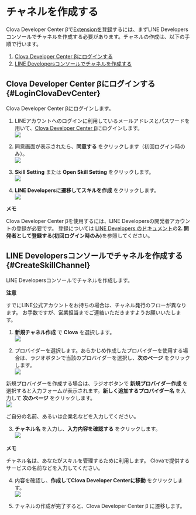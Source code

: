 # チャネルを作成する

Clova Developer Center βで[Extensionを登録](/DevConsole/Guides/CEK/Register_Extension.md)するには、まずLINE Developersコンソールでチャネルを作成する必要があります。チャネルの作成は、以下の手順で行います。

1. [Clova Developer Center βにログインする](#LoginClovaDevCenter)
2. [LINE Developersコンソールでチャネルを作成する](#CreateSkillChannel)

## Clova Developer Center βにログインする {#LoginClovaDevCenter}
Clova Developer Center βにログインします。

1. LINEアカウントへのログインに利用しているメールアドレスとパスワードを用いて、[Clova Developer Center β](https://clova-developers.line.me/)にログインします。  
![](/DevConsole/Resources/Images/DevConsole-LINE_Login.png)

2. 同意画面が表示されたら、**同意する** をクリックします（初回ログイン時のみ）。  
![](/DevConsole/Resources/Images/DevConsole-Access_Agreement.png)

3. **Skill Setting** または **Open Skill Setting** をクリックします。  
![](/DevConsole/Resources/Images/DevConsole-DevConsole_Home.png)

4. **LINE Developersに遷移してスキルを作成** をクリックします。  
![](/DevConsole/Resources/Images/DevConsole-First_Look_of_Extension_List.png)

<div class="note">
  <p><strong>メモ</strong></p>
  <p>Clova Developer Center βを使用するには、LINE Developersの開発者アカウントの登録が必要です。
  登録については <a href="https://developers.line.me/ja/docs/line-login/getting-started/">LINE Developers のドキュメント</a>の<strong>2. 開発者として登録する(初回ログイン時のみ)</strong>を参照してください。</p>
</div>

## LINE Developersコンソールでチャネルを作成する {#CreateSkillChannel}

LINE Developersコンソールでチャネルを作成します。

<div class="danger">
  <p><strong>注意</strong></p>
  <p>すでにLINE公式アカウントをお持ちの場合は、チャネル発行のフローが異なります。
  お手数ですが、営業担当までご連絡いただきますようお願いいたします。</p>
</div>

1. **新規チャネル作成** で **Clova** を選択します。  
![](/DevConsole/Resources/Images/DevConsole-Select_Channel_Type.png)

2. プロバイダーを選択します。あらかじめ作成したプロバイダーを使用する場合は、ラジオボタンで当該のプロバイダーを選択し、**次のページ** をクリックします。  
![](/DevConsole/Resources/Images/DevConsole-Create_Channel_1.png)

  新規プロバイダーを作成する場合は、ラジオボタンで **新規プロバイダー作成** を選択すると入力フォームが表示されます。**新しく追加するプロバイダー名** を入力して **次のページ** をクリックします。  
![](/DevConsole/Resources/Images/DevConsole-Create_Channel_2.png)

  ご自分の名前、あるいは企業名などを入力してください。</p>

3. **チャネル名** を入力し、**入力内容を確認する** をクリックします。  
![](/DevConsole/Resources/Images/DevConsole-Create_Channel_3.png)

<div class="note">
  <p><strong>メモ</strong></p>
  <p>チャネル名は、あなたがスキルを管理するために利用します。
  Clovaで提供するサービスの名前などを入力してください。</p>
</div>

4. 内容を確認し、**作成してClova Developer Centerに移動** をクリックします。  
![](/DevConsole/Resources/Images/DevConsole-Create_Channel_4.png)

5. チャネルの作成が完了すると、Clova Developer Center β に遷移します。
